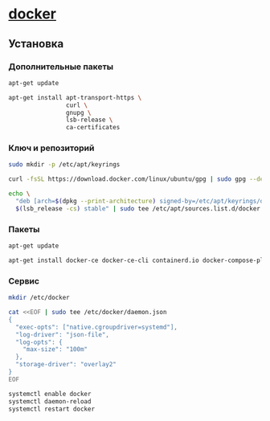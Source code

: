 # [docker](https://docs.docker.com/engine/install/ubuntu/)

## Установка

### Дополнительные пакеты

```bash
apt-get update
```

```bash
apt-get install apt-transport-https \
                curl \
                gnupg \
                lsb-release \
                ca-certificates
```

### Ключ и репозиторий

```bash
sudo mkdir -p /etc/apt/keyrings

curl -fsSL https://download.docker.com/linux/ubuntu/gpg | sudo gpg --dearmor -o /etc/apt/keyrings/docker.gpg
```

```bash
echo \
  "deb [arch=$(dpkg --print-architecture) signed-by=/etc/apt/keyrings/docker.gpg] https://download.docker.com/linux/ubuntu \
  $(lsb_release -cs) stable" | sudo tee /etc/apt/sources.list.d/docker.list > /dev/null
```

### Пакеты

```bash
apt-get update
```

```bash
apt-get install docker-ce docker-ce-cli containerd.io docker-compose-plugin
```

### Сервис

```bash
mkdir /etc/docker

cat <<EOF | sudo tee /etc/docker/daemon.json
{
  "exec-opts": ["native.cgroupdriver=systemd"],
  "log-driver": "json-file",
  "log-opts": {
    "max-size": "100m"
  },
  "storage-driver": "overlay2"
}
EOF
```

```bash
systemctl enable docker
systemctl daemon-reload
systemctl restart docker
```
